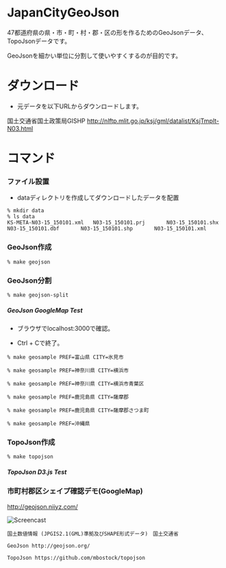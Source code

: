 # JapanCityGeoJson

47都道府県の県・市・町・村・郡・区の形を作るためのGeoJsonデータ、TopoJsonデータです。

GeoJsonを細かい単位に分割して使いやすくするのが目的です。

# ダウンロード

- 元データを以下URLからダウンロードします。

国土交通省国土政策局GISHP http://nlftp.mlit.go.jp/ksj/gml/datalist/KsjTmplt-N03.html


# コマンド

### ファイル設置

- dataディレクトリを作成してダウンロードしたデータを配置

~~~
% mkdir data
% ls data
KS-META-N03-15_150101.xml	N03-15_150101.prj		N03-15_150101.shx
N03-15_150101.dbf		N03-15_150101.shp		N03-15_150101.xml
~~~

### GeoJson作成

~~~
% make geojson
~~~

### GeoJson分割

~~~
% make geojson-split
~~~

##### GeoJson GoogleMap Test

- ブラウザでlocalhost:3000で確認。

- Ctrl + Cで終了。

~~~
% make geosample PREF=富山県 CITY=氷見市
~~~

~~~
% make geosample PREF=神奈川県 CITY=横浜市
~~~

~~~
% make geosample PREF=神奈川県 CITY=横浜市青葉区
~~~

~~~
% make geosample PREF=鹿児島県 CITY=薩摩郡
~~~

~~~
% make geosample PREF=鹿児島県 CITY=薩摩郡さつま町
~~~

~~~
% make geosample PREF=沖縄県
~~~

### TopoJson作成

~~~
% make topojson
~~~

##### TopoJson D3.js Test


### 市町村郡区シェイプ確認デモ(GoogleMap)

http://geojson.niiyz.com/


![Screencast](https://github.com/niiyz/JapanCityGeoJson/blob/master/screenshot2.png)


```
国土数値情報 (JPGIS2.1(GML)準拠及びSHAPE形式データ)　国土交通省

GeoJson http://geojson.org/

TopoJson https://github.com/mbostock/topojson
```